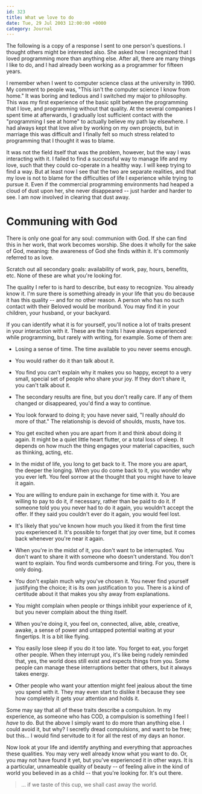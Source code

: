 ```yaml
---
id: 323
title: What we love to do
date: Tue, 29 Jul 2003 12:00:00 +0000
category: Journal
---
```


The following is a copy of a response I sent to one person's questions.
I thought others might be interested also.  She asked how I recognized
that I loved programming more than anything else.  After all, there are
many things I like to do, and I had already been working as a programmer
for fifteen years.

I remember when I went to computer science class at the university in
1990.  My comment to people was, "This isn't the computer science I know
from home."  It was boring and tedious and I switched my major to
philosophy.  This was my first experience of the basic split between the
programming that I love, and programming without that quality.  At the
several companies I spent time at afterwards, I gradually lost
sufficient contact with the "programming I see at home" to actually
believe my path lay elsewhere.  I had always kept that love alive by
working on my own projects, but in marriage this was difficult and I
finally felt so much stress related to programming that I thought it was
to blame.

It was not the field itself that was the problem, however, but the way I
was interacting with it.  I failed to find a successful way to manage
life and my love, such that they could co-operate in a healthy way.  I
will keep trying to find a way.  But at least now I see that the two are
separate realities, and that my love is not to blame for the
difficulties of life I experience while trying to pursue it.  Even if
the commercial programming environments had heaped a cloud of dust upon
her, she never disappeared -- just harder and harder to see.  I am now
involved in clearing that dust away.

# Communing with God

There is only one goal for any soul: communion with God.  If she can
find this in her work, that work becomes worship.  She does it wholly
for the sake of God, meaning: the awareness of God she finds within it.
It's commonly referred to as love.

Scratch out all secondary goals: availability of work, pay, hours,
benefits, etc.  None of these are what you're looking for.

The quality I refer to is hard to describe, but easy to recognize.  You
already know it.  I'm sure there is something already in your life that
you do because it has this quality -- and for no other reason.  A person
who has no such contact with their Beloved would be moribund.  You may
find it in your children, your husband, or your backyard.

If you can identify what it is for yourself, you'll notice a lot of
traits present in your interaction with it.  These are the traits I have
always experienced while programming, but rarely with writing, for
example.  Some of them are:

* Losing a sense of time.  The time available to you never seems
enough.

* You would rather do it than talk about it.

* You find you can't explain why it makes you so happy, except to a
very small, special set of people who share your joy.  If they don't
share it, you can't talk about it.

* The secondary results are fine, but you don't really care.  If any of
them changed or disappeared, you'd find a way to continue.

* You look forward to doing it; you have never said, "I really *should*
do more of that." The relationship is devoid of shoulds, musts, have
tos.

* You get excited when you are apart from it and think about doing it
again.  It might be a quiet little heart flutter, or a total loss of
sleep.  It depends on how much the thing engages your material
capacities, such as thinking, acting, etc.

* In the midst of life, you long to get back to it.  The more you are
apart, the deeper the longing.  When you do come back to it, you
wonder why you ever left.  You feel sorrow at the thought that you
might have to leave it again.

* You are willing to endure pain in exchange for time with it.  You are
willing to pay to do it, if necessary, rather than be paid to do it.
If someone told you you never had to do it again, you wouldn't accept
the offer.  If they said you couldn't ever do it again, you would
feel lost.

* It's likely that you've known how much you liked it from the first
time you experienced it.  It's possible to forget that joy over time,
but it comes back whenever you're near it again.

* When you're in the midst of it, you don't want to be interrupted.
You don't want to share it with someone who doesn't understand.  You
don't want to explain.  You find words cumbersome and tiring.  For
you, there is only doing.

* You don't explain much why you've chosen it.  You never find yourself
justifying the choice; it is its own justification to you.  There is
a kind of certitude about it that makes you shy away from
explanations.

* You might complain when people or things inhibit your experience of
it, but you never complain about the thing itself.

* When you're doing it, you feel on, connected, alive, able, creative,
awake, a sense of power and untapped potential waiting at your
fingertips.  It is a bit like flying.

* You easily lose sleep if you do it too late.  You forget to eat, you
forget other people.  When they interrupt you, it's like being rudely
reminded that, yes, the world does still exist and expects things
from you.  Some people can manage these interruptions better that
others, but it always takes energy.

* Other people who want your attention might feel jealous about the
time you spend with it.  They may even start to dislike it because
they see how completely it gets your attention and holds it.

Some may say that all of these traits describe a compulsion.  In my
experience, as someone who has COD, a compulsion is something I feel I
*have* to do.  But the above I simply want to do more than anything else.
I could avoid it, but why?  I secretly dread compulsions, and want to be
free; but this... I would find servitude to it for all the rest of my
days an honor.

Now look at your life and identify anything and everything that
approaches these qualities.  You may very well already know what you
want to do.  Or, you may not have found it yet, but you've experienced
it in other ways.  It is a particular, unnameable quality of beauty --
of feeling alive in the kind of world you believed in as a child -- that
you're looking for.  It's out there.

> ... if we taste of this cup, we shall cast away the world.


